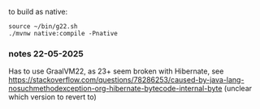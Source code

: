 to build as native:
```shell
source ~/bin/g22.sh
./mvnw native:compile -Pnative
```

### notes 22-05-2025
Has to use GraalVM22, as 23+ seem broken with Hibernate, see https://stackoverflow.com/questions/78286253/caused-by-java-lang-nosuchmethodexception-org-hibernate-bytecode-internal-byte (unclear which version to revert to)
